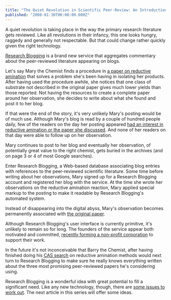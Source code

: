 ```yaml
---
title: "The Quiet Revolution in Scientific Peer-Review: An Introduction to Research Blogging"
published: "2008-01-30T00:00:00.000Z"
---
```


A quiet revolution is taking place in the way the primary research literature gets reviewed. Like all revolutions in their infancy, this one looks hungry, raggedy and generally not respectable. But that could change rather quickly given the right technology.

[Research Blogging](http://researchblogging.org/) is a brand new service that aggregates commentary about the peer-reviewed literature appearing on blogs.

Let's say Mary the Chemist finds a procedure in [a paper on reductive amination](http://dx.doi.org/10.1021/ol015948s) that solves a problem she's been having in isolating her products. After having used the procedure awhile, she notices that one class of substrate not described in the original paper gives much lower yields than those reported. Not having the resources to create a complete paper around her observation, she decides to write about what she found and post it to her blog.

If that were the end of the story, it's very unlikely Mary's posting would be of much use. Although Mary's blog is read by a couple of hundred people daily, few of the readers on the day her posting appeared [had an interest in reductive amination or the paper she discussed](http://depth-first.com/articles/2007/08/27/the-long-tail-and-chemistry-why-so-many-acs-meeting-talks-are-uninteresting). And none of her readers on that day were able to follow up on her observation.

Mary continues to post to her blog and eventually her observation, of potentially great value to the right chemist, gets buried in the archives (and on page 3 or 4 of most Google searches).

Enter Research Blogging, a Web-based database associating blog entries with references to the peer-reviewed scientific literature. Some time before writing about her observations, Mary signed up for a Research Blogging account and registered her blog with the service. At the time she wrote her observations on the reductive amination reaction, Mary applied special markup to the posting to make it readable by Research Blogging's automated system.

Instead of disappearing into the digital abyss, Mary's observation becomes permanently associated with [the original paper](http://dx.doi.org/10.1021/ol015948s).

Although Research Blogging's user interface is currently primitive, it's unlikely to remain so for long. The founders of the service appear both motivated and committed, [recently forming a non-profit corporation](http://www.secretary.state.nc.us/corporations/Corp.aspx?PItemId=8706590) to support their work.

In the future it's not inconceivable that Barry the Chemist, after having finished doing his [CAS search](http://www.cas.org/) on reductive amination methods would next turn to Research Blogging to make sure he really knows everything written about the three most promising peer-reviewed papers he's considering using.

Research Blogging is a wonderful idea with great potential to fill a significant need. Like any new technology, though, there are [some issues to work out](http://bpr3.org/?p=77). The next article in this series will offer some ideas.